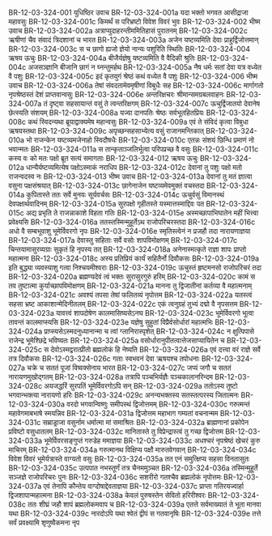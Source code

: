 BR-12-03-324-001  	युधिष्ठिर उवाच
BR-12-03-324-001a	यदा भक्तो भगवत आसीद्राजा महावसुः
BR-12-03-324-001c	किमर्थं स परिभ्रष्टो विवेश विवरं भुवः
BR-12-03-324-002  	भीष्म उवाच
BR-12-03-324-002a	अत्राप्युदाहरन्तीममितिहासं पुरातनम्
BR-12-03-324-002c	ऋषीणां चैव संवादं त्रिदशानां च भारत
BR-12-03-324-003a	अजेन यष्टव्यमिति देवाः प्राहुर्द्विजोत्तमान्
BR-12-03-324-003c	स च छागो ह्यजो ज्ञेयो नान्यः पशुरिति स्थितिः
BR-12-03-324-004  	ऋषय ऊचुः
BR-12-03-324-004a	बीजैर्यज्ञेषु यष्टव्यमिति वै वैदिकी श्रुतिः
BR-12-03-324-004c	अजसञ्ज्ञानि बीजानि छागं न घ्नन्तुमर्हथ
BR-12-03-324-005a	नैष धर्मः सतां देवा यत्र वध्येत वै पशुः
BR-12-03-324-005c	इदं कृतयुगं श्रेष्ठं कथं वध्येत वै पशुः
BR-12-03-324-006  	भीष्म उवाच
BR-12-03-324-006a	तेषां संवदतामेवमृषीणां विबुधैः सह
BR-12-03-324-006c	मार्गागतो नृपश्रेष्ठस्तं देशं प्राप्तवान्वसुः
BR-12-03-324-006e 	अन्तरिक्षचरः श्रीमान्समग्रबलवाहनः
BR-12-03-324-007a	तं दृष्ट्वा सहसायान्तं वसुं ते त्वन्तरिक्षगम्
BR-12-03-324-007c	ऊचुर्द्विजातयो देवानेष छेत्स्यति संशयम्
BR-12-03-324-008a	यज्वा दानपतिः श्रेष्ठः सर्वभूतहितप्रियः
BR-12-03-324-008c	कथं स्विदन्यथा ब्रूयाद्वाक्यमेष महान्वसुः
BR-12-03-324-009a	एवं ते संविदं कृत्वा विबुधा ऋषयस्तथा
BR-12-03-324-009c	अपृच्छन्सहसाभ्येत्य वसुं राजानमन्तिकात्
BR-12-03-324-010a	भो राजन्केन यष्टव्यमजेनाहो स्विदौषधैः
BR-12-03-324-010c	एतन्नः संशयं छिन्धि प्रमाणं नो भवान्मतः
BR-12-03-324-011a	स तान्कृताञ्जलिर्भूत्वा परिपप्रच्छ वै वसुः
BR-12-03-324-011c	कस्य वः को मतः पक्षो ब्रूत सत्यं समागताः
BR-12-03-324-012  	ऋषय ऊचुः
BR-12-03-324-012a	धान्यैर्यष्टव्यमित्येष पक्षोऽस्माकं नराधिप
BR-12-03-324-012c	देवानां तु पशुः पक्षो मतो राजन्वदस्व नः
BR-12-03-324-013  	भीष्म उवाच
BR-12-03-324-013a	देवानां तु मतं ज्ञात्वा वसुना पक्षसंश्रयात्
BR-12-03-324-013c	छागेनाजेन यष्टव्यमेवमुक्तं वचस्तदा
BR-12-03-324-014a	कुपितास्ते ततः सर्वे मुनयः सूर्यवर्चसः
BR-12-03-324-014c	ऊचुर्वसुं विमानस्थं देवपक्षार्थवादिनम्
BR-12-03-324-015a	सुरपक्षो गृहीतस्ते यस्मात्तस्माद्दिवः पत
BR-12-03-324-015c	अद्य प्रभृति ते राजन्नाकाशे विहता गतिः
BR-12-03-324-015e 	अस्मच्छापाभिघातेन महीं भित्त्वा प्रवेक्ष्यसि
BR-12-03-324-016a	ततस्तस्मिन्मुहूर्तेऽथ राजोपरिचरस्तदा
BR-12-03-324-016c	अधो वै सम्बभूवाशु भूमेर्विवरगो नृपः
BR-12-03-324-016e 	स्मृतिस्त्वेनं न प्रजहौ तदा नारायणाज्ञया
BR-12-03-324-017a	देवास्तु सहिताः सर्वे वसोः शापविमोक्षणम्
BR-12-03-324-017c	चिन्तयामासुरव्यग्राः सुकृतं हि नृपस्य तत्
BR-12-03-324-018a	अनेनास्मत्कृते राज्ञा शापः प्राप्तो महात्मना
BR-12-03-324-018c	अस्य प्रतिप्रियं कार्यं सहितैर्नो दिवौकसः
BR-12-03-324-019a	इति बुद्ध्या व्यवस्याशु गत्वा निश्चयमीश्वराः
BR-12-03-324-019c	ऊचुस्तं हृष्टमनसो राजोपरिचरं तदा
BR-12-03-324-020a	ब्रह्मण्यदेवं त्वं भक्तः सुरासुरगुरुं हरिम्
BR-12-03-324-020c	कामं स तव तुष्टात्मा कुर्याच्छापविमोक्षणम्
BR-12-03-324-021a	मानना तु द्विजातीनां कर्तव्या वै महात्मनाम्
BR-12-03-324-021c	अवश्यं तपसा तेषां फलितव्यं नृपोत्तम
BR-12-03-324-022a	यतस्त्वं सहसा भ्रष्ट आकाशान्मेदिनीतलम्
BR-12-03-324-022c	एकं त्वनुग्रहं तुभ्यं दद्मो वै नृपसत्तम
BR-12-03-324-023a	यावत्त्वं शापदोषेण कालमासिष्यसेऽनघ
BR-12-03-324-023c	भूमेर्विवरगो भूत्वा तावन्तं कालमाप्स्यसि
BR-12-03-324-023e 	यज्ञेषु सुहुतां विप्रैर्वसोर्धारां महात्मभिः
BR-12-03-324-024a	प्राप्स्यसेऽस्मदनुध्यानान्मा च त्वां ग्लानिरास्पृशेत्
BR-12-03-324-024c	न क्षुत्पिपासे राजेन्द्र भूमेश्छिद्रे भविष्यतः
BR-12-03-324-025a	वसोर्धारानुपीतत्वात्तेजसाप्यायितेन च
BR-12-03-324-025c	स देवोऽस्मद्वरात्प्रीतो ब्रह्मलोकं हि नेष्यति
BR-12-03-324-026a	एवं दत्त्वा वरं राज्ञे सर्वे तत्र दिवौकसः
BR-12-03-324-026c	गताः स्वभवनं देवा ऋषयश्च तपोधनाः
BR-12-03-324-027a	चक्रे च सततं पूजां विष्वक्सेनाय भारत
BR-12-03-324-027c	जप्यं जगौ च सततं नारायणमुखोद्गतम्
BR-12-03-324-028a	तत्रापि पञ्चभिर्यज्ञैः पञ्चकालानरिन्दम
BR-12-03-324-028c	अयजद्धरिं सुरपतिं भूमेर्विवरगोऽपि सन्
BR-12-03-324-029a	ततोऽस्य तुष्टो भगवान्भक्त्या नारायणो हरिः
BR-12-03-324-029c	अनन्यभक्तस्य सतस्तत्परस्य जितात्मनः
BR-12-03-324-030a	वरदो भगवान्विष्णुः समीपस्थं द्विजोत्तमम्
BR-12-03-324-030c	गरुत्मन्तं महावेगमाबभाषे स्मयन्निव
BR-12-03-324-031a	द्विजोत्तम महाभाग गम्यतां वचनान्मम
BR-12-03-324-031c	सम्राड्राजा वसुर्नाम धर्मात्मा मां समाश्रितः
BR-12-03-324-032a	ब्राह्मणानां प्रकोपेन प्रविष्टो वसुधातलम्
BR-12-03-324-032c	मानितास्ते तु विप्रेन्द्रास्त्वं तु गच्छ द्विजोत्तम
BR-12-03-324-033a	भूमेर्विवरसङ्गुप्तं गरुडेह ममाज्ञया
BR-12-03-324-033c	अधश्चरं नृपश्रेष्ठं खेचरं कुरु माचिरम्
BR-12-03-324-034a	गरुत्मानथ विक्षिप्य पक्षौ मारुतवेगवान्
BR-12-03-324-034c	विवेश विवरं भूमेर्यत्रास्ते वाग्यतो वसुः
BR-12-03-324-035a	तत एनं समुत्क्षिप्य सहसा विनतासुतः
BR-12-03-324-035c	उत्पपात नभस्तूर्णं तत्र चैनममुञ्चत
BR-12-03-324-036a	तस्मिन्मुहूर्ते सञ्जज्ञे राजोपरिचरः पुनः
BR-12-03-324-036c	सशरीरो गतश्चैव ब्रह्मलोकं नृपोत्तमः
BR-12-03-324-037a	एवं तेनापि कौन्तेय वाग्दोषाद्देवताज्ञया
BR-12-03-324-037c	प्राप्ता गतिरयज्वार्हा द्विजशापान्महात्मना
BR-12-03-324-038a	केवलं पुरुषस्तेन सेवितो हरिरीश्वरः
BR-12-03-324-038c	ततः शीघ्रं जहौ शापं ब्रह्मलोकमवाप च
BR-12-03-324-039a	एतत्ते सर्वमाख्यातं ते भूता मानवा यथा
BR-12-03-324-039c	नारदोऽपि यथा श्वेतं द्वीपं स गतवानृषिः
BR-12-03-324-039e 	तत्ते सर्वं प्रवक्ष्यामि शृणुष्वैकमना नृप

